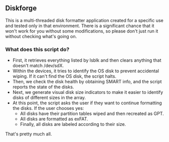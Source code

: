 ## Diskforge
This is a multi-threaded disk formatter application created for a specific use and tested only in that environment. There is a significant chance that it won't work for you without some modifications, so please don't just run it without checking what's going on.

### What does this script do?
- First, it retrieves everything listed by lsblk and then clears anything that doesn't match /dev/sdX.
- Within the devices, it tries to identify the OS disk to prevent accidental wiping. If it can't find the OS disk, the script halts.
- Then, we check the disk health by obtaining SMART info, and the script reports the state of the disks.
- Next, we generate visual disk size indicators to make it easier to identify disks of different sizes in the array.
- At this point, the script asks the user if they want to continue formatting the disks. If the user chooses yes:
  - All disks have their partition tables wiped and then recreated as GPT.
  - All disks are formatted as exFAT.
  - Finally, all disks are labeled according to their size.

That's pretty much all.
